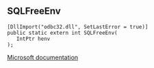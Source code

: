 ## SQLFreeEnv

```
[DllImport("odbc32.dll", SetLastError = true)]
public static extern int SQLFreeEnv(
   IntPtr henv
);
```

[Microsoft documentation](https://docs.microsoft.com/en-us/sql/odbc/reference/syntax/sqlfreeenv-function)
